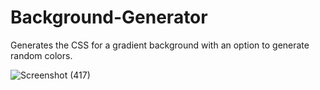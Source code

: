 # Background-Generator

Generates the CSS for a gradient background with an option to generate random colors.

![Screenshot (417)](https://user-images.githubusercontent.com/97473701/208049201-325545da-30d7-496e-8f93-e6beb5651d70.png)
